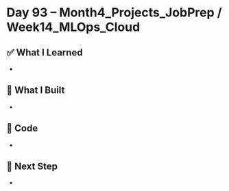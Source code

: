 # Day 93 – Month4_Projects_JobPrep / Week14_MLOps_Cloud

## ✅ What I Learned
- 

## 🔨 What I Built
- 

## 📂 Code
- 

## 🎯 Next Step
- 
